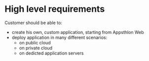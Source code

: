 # High level requirements

Customer should be able to:

- create his own, custom application, starting from Appsthlon Web
- deploy application in many different scenarios:
	- on public cloud
	- on private cloud
	- on dedicted application servers